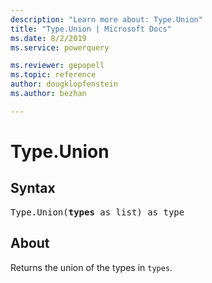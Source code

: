 ```yaml
---
description: "Learn more about: Type.Union"
title: "Type.Union | Microsoft Docs"
ms.date: 8/2/2019
ms.service: powerquery

ms.reviewer: gepopell
ms.topic: reference
author: dougklopfenstein
ms.author: bezhan

---
```

# Type.Union

## Syntax

<pre>
Type.Union(<b>types</b> as list) as type
</pre>

## About
Returns the union of the types in `types`.

